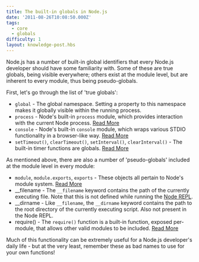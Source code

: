 ```yaml
---
title: The built-in globals in Node.js
date: '2011-08-26T10:08:50.000Z'
tags:
  - core
  - globals
difficulty: 1
layout: knowledge-post.hbs
---
```


Node.js has a number of built-in global identifiers that every Node.js developer should have some familiarity with.  Some of these are true globals, being visible everywhere; others exist at the module level, but are inherent to every module, thus being pseudo-globals.

First, let's go through the list of 'true globals':

- `global` - The global namespace.  Setting a property to this namespace makes it globally visible within the running process.
- `process` - Node's built-in `process` module, which provides interaction with the current Node process.  [Read More](/en/knowledge/getting-started/the-process-module)
- `console` - Node's built-in `console` module, which wraps various STDIO functionality in a browser-like way.  [Read More](/en/knowledge/getting-started/the-console-module)
- `setTimeout()`, `clearTimeout()`, `setInterval()`, `clearInterval()` - The built-in timer functions are globals. [Read More](/en/knowledge/javascript-conventions/what-are-the-built-in-timer-functions)

As mentioned above, there are also a number of 'pseudo-globals' included at the module level in every module:

- `module`, `module.exports`, `exports` - These objects all pertain to Node's module system.  [Read More](/en/knowledge/getting-started/what-is-require)
- __filename - The `__filename` keyword contains the path of the currently executing file.  Note that this is not defined while running the [Node REPL](/en/knowledge/REPL/how-to-use-nodejs-repl).
- __dirname - Like `__filename`, the `__dirname` keyword contains the path to the root directory of the currently executing script.  Also not present in the Node REPL.
- require() - The `require()` function is a built-in function, exposed per-module, that allows other valid modules to be included.  [Read More](/en/knowledge/getting-started/what-is-require)

Much of this functionality can be extremely useful for a Node.js developer's daily life - but at the very least, remember these as bad names to use for your own functions! 

